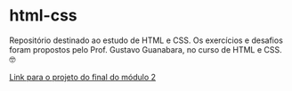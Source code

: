 # html-css
Repositório destinado ao estudo de HTML e CSS. Os exercícios e desafios foram propostos pelo Prof. Gustavo Guanabara, no curso de HTML e CSS. 🤓

<a href="https://malosti.github.io/html-css/desafios/d010/" target="_blank">Link para o projeto do final do módulo 2</a>
